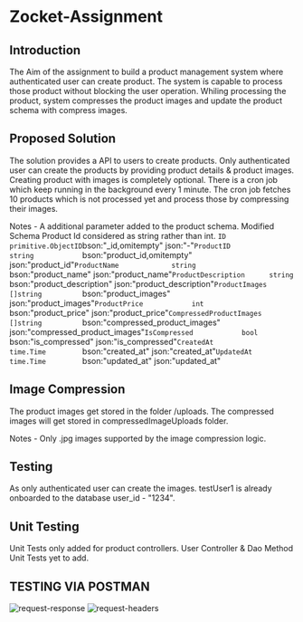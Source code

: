 # Zocket-Assignment

## Introduction 
The Aim of the assignment to build a product management system where authenticated user can create product. The system
is capable to process those product without blocking the user operation. Whiling processing the product, system compresses 
the product images and update the product schema with compress images. 

## Proposed Solution 
The solution provides a API to users to create products. Only authenticated user can create the products by providing 
product details & product images. Creating product with images is completely optional. There is a cron job which keep
running in the background every 1 minute. The cron job fetches 10 products which is not processed yet and process those
by compressing their images. 

Notes - 
A additional parameter added to the product schema. Modified Schema
Product Id considered as string rather than int.
`
ID                      primitive.ObjectID `bson:"_id,omitempty" json:"-"`
ProductID               string             `bson:"product_id,omitempty" json:"product_id"`
ProductName             string             `bson:"product_name" json:"product_name"`
ProductDescription      string             `bson:"product_description" json:"product_description"`
ProductImages           []string           `bson:"product_images" json:"product_images"`
ProductPrice            int                `bson:"product_price" json:"product_price"`
CompressedProductImages []string           `bson:"compressed_product_images" json:"compressed_product_images"`
IsCompressed            bool               `bson:"is_compressed" json:"is_compressed"`
CreatedAt               time.Time          `bson:"created_at" json:"created_at"`
UpdatedAt               time.Time          `bson:"updated_at" json:"updated_at"`
`
## Image Compression
The product images get stored in the folder /uploads. The compressed images will get stored in compressedImageUploads 
folder. 

Notes - 
Only .jpg images supported by the image compression logic.

## Testing 
As only authenticated user can create the images. testUser1 is already onboarded to the database user_id - "1234".

## Unit Testing 
Unit Tests only added for product controllers. 
User Controller & Dao Method Unit Tests yet to add. 

## TESTING VIA POSTMAN
![request-response](https://drive.google.com/file/d/131-Wrh8xR1MgOpGPBvbhvOjJK-9WGohv/view?usp=sharing)
![request-headers](https://drive.google.com/file/d/1CwiHsIfrmkc2bSVn7FFagwBWePpw7CMl/view?usp=sharing)



